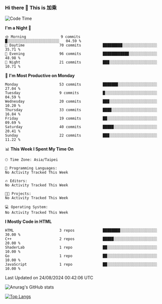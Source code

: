 ### Hi there 👋 This is 加乘



<!--START_SECTION:waka-->
![Code Time](http://img.shields.io/badge/Code%20Time-67%20hrs%205%20mins-blue)

**I'm a Night 🦉** 

```text
🌞 Morning                9 commits           █░░░░░░░░░░░░░░░░░░░░░░░░   04.59 % 
🌆 Daytime                70 commits          █████████░░░░░░░░░░░░░░░░   35.71 % 
🌃 Evening                96 commits          ████████████░░░░░░░░░░░░░   48.98 % 
🌙 Night                  21 commits          ███░░░░░░░░░░░░░░░░░░░░░░   10.71 % 
```
📅 **I'm Most Productive on Monday** 

```text
Monday                   53 commits          ███████░░░░░░░░░░░░░░░░░░   27.04 % 
Tuesday                  9 commits           █░░░░░░░░░░░░░░░░░░░░░░░░   04.59 % 
Wednesday                20 commits          ███░░░░░░░░░░░░░░░░░░░░░░   10.20 % 
Thursday                 33 commits          ████░░░░░░░░░░░░░░░░░░░░░   16.84 % 
Friday                   19 commits          ██░░░░░░░░░░░░░░░░░░░░░░░   09.69 % 
Saturday                 40 commits          █████░░░░░░░░░░░░░░░░░░░░   20.41 % 
Sunday                   22 commits          ███░░░░░░░░░░░░░░░░░░░░░░   11.22 % 
```


📊 **This Week I Spent My Time On** 

```text
🕑︎ Time Zone: Asia/Taipei

💬 Programming Languages: 
No Activity Tracked This Week

🔥 Editors: 
No Activity Tracked This Week

🐱‍💻 Projects: 
No Activity Tracked This Week

💻 Operating System: 
No Activity Tracked This Week
```

**I Mostly Code in HTML** 

```text
HTML                     3 repos             ████████░░░░░░░░░░░░░░░░░   30.00 % 
C++                      2 repos             █████░░░░░░░░░░░░░░░░░░░░   20.00 % 
ShaderLab                1 repo              ██░░░░░░░░░░░░░░░░░░░░░░░   10.00 % 
Go                       1 repo              ██░░░░░░░░░░░░░░░░░░░░░░░   10.00 % 
JavaScript               1 repo              ██░░░░░░░░░░░░░░░░░░░░░░░   10.00 % 
```




 Last Updated on 24/08/2024 00:42:06 UTC
<!--END_SECTION:waka-->


![Anurag's GitHub stats](https://github-readme-stats.vercel.app/api?username=40436michael&show_icons=true)

[![Top Langs](https://github-readme-stats.vercel.app/api/top-langs/?username=40436michael&layout=compact)](https://github.com/anuraghazra/github-readme-stats)



<!--
**40436michael/40436michael** is a ✨ _special_ ✨ repository because its `README.md` (this file) appears on your GitHub profile.

Here are some ideas to get you started:

- 🔭 I’m currently working on ...
- 🌱 I’m currently learning ...
- 👯 I’m looking to collaborate on ...
- 🤔 I’m looking for help with ...
- 💬 Ask me about ...
- 📫 How to reach me: ...
- 😄 Pronouns: ...
- ⚡ Fun fact: ...
-->
